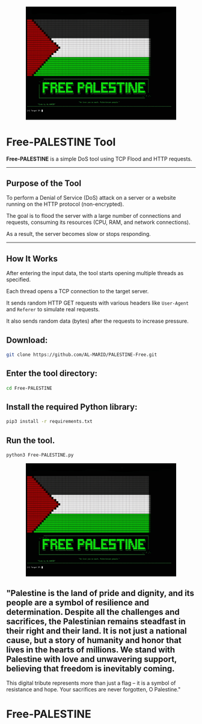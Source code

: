 <p align="center">
  <img src="Free-PALESTINE.jpg" alt="Free-PALESTINE" width="400" />
</p>

# Free-PALESTINE Tool

**Free-PALESTINE** is a simple DoS tool using TCP Flood and HTTP requests.

---

## Purpose of the Tool

To perform a Denial of Service (DoS) attack on a server or a website running on the HTTP protocol (non-encrypted).

The goal is to flood the server with a large number of connections and requests, consuming its resources (CPU, RAM, and network connections).

As a result, the server becomes slow or stops responding.

---

## How It Works

After entering the input data, the tool starts opening multiple threads as specified.

Each thread opens a TCP connection to the target server.

It sends random HTTP GET requests with various headers like `User-Agent` and `Referer` to simulate real requests.

It also sends random data (bytes) after the requests to increase pressure.


## Download:
```bash
git clone https://github.com/AL-MARID/PALESTINE-Free.git
```
## Enter the tool directory:
```bash
cd Free-PALESTINE
```
## Install the required Python library:
```bash
pip3 install -r requirements.txt
```
## Run the tool.
```bash
python3 Free-PALESTINE.py
```





<p align="center">
  <img src="Free-PALESTINE.jpg" alt="Free-PALESTINE" width="400" />
</p>


## "Palestine is the land of pride and dignity, and its people are a symbol of resilience and determination. Despite all the challenges and sacrifices, the Palestinian remains steadfast in their right and their land. It is not just a national cause, but a story of humanity and honor that lives in the hearts of millions. We stand with Palestine with love and unwavering support, believing that freedom is inevitably coming.

This digital tribute represents more than just a flag – it is a symbol of resistance and hope. Your sacrifices are never forgotten, O Palestine."
# Free-PALESTINE
